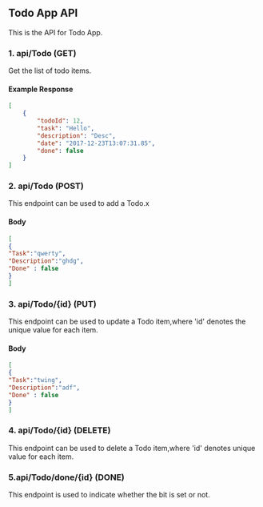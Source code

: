 ## Todo App API

This is the API for Todo App.


### 1. api/Todo (GET)

Get the list of todo items.

#### Example Response
```json
[
    {
        "todoId": 12,
        "task": "Hello",
        "description": "Desc",
        "date": "2017-12-23T13:07:31.85",
        "done": false
    }
]
```

### 2. api/Todo (POST)

This endpoint can be used to add a Todo.x

#### Body
```json
[
{
"Task":"qwerty",
"Description":"ghdg",
"Done" : false
} 
]
```
### 3. api/Todo/{id} (PUT)

This endpoint can be used to update a Todo item,where 'id' denotes the unique value for each item.

#### Body
```json
[
{
"Task":"twing",
"Description":"adf",
"Done" : false
}
]
```
### 4. api/Todo/{id} (DELETE)

This endpoint can be used to delete a Todo item,where 'id' denotes unique value for each item.

### 5.api/Todo/done/{id} (DONE)
This endpoint is used to indicate whether the bit is set or not.